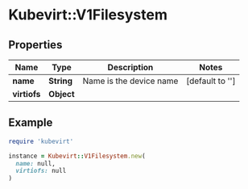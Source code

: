 # Kubevirt::V1Filesystem

## Properties

| Name | Type | Description | Notes |
| ---- | ---- | ----------- | ----- |
| **name** | **String** | Name is the device name | [default to &#39;&#39;] |
| **virtiofs** | **Object** |  |  |

## Example

```ruby
require 'kubevirt'

instance = Kubevirt::V1Filesystem.new(
  name: null,
  virtiofs: null
)
```

